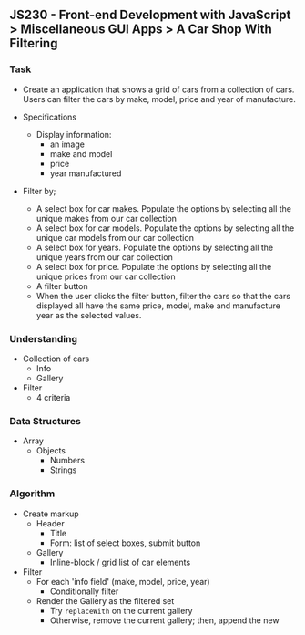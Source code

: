 ## JS230 - Front-end Development with JavaScript > Miscellaneous GUI Apps > A Car Shop With Filtering

### Task
- Create an application that shows a grid of cars from a collection of cars. Users can filter the cars by make, model, price and year of manufacture.

- Specifications
  + Display information:
    * an image
    * make and model
    * price
    * year manufactured
- Filter by;
  + A select box for car makes. Populate the options by selecting all the unique makes from our car collection
  + A select box for car models. Populate the options by selecting all the unique car models from our car collection
  + A select box for years. Populate the options by selecting all the unique years from our car collection
  + A select box for price. Populate the options by selecting all the unique prices from our car collection
  + A filter button
  + When the user clicks the filter button, filter the cars so that the cars displayed all have the same price, model, make and manufacture year as the selected values.

### Understanding
- Collection of cars
  + Info
  + Gallery
- Filter
  + 4 criteria

### Data Structures
- Array
  + Objects
    * Numbers
    * Strings

### Algorithm
- Create markup
  + Header
    * Title
    * Form: list of select boxes, submit button
  + Gallery
    * Inline-block / grid list of car elements
- Filter
  + For each 'info field' (make, model, price, year)
    * Conditionally filter
  + Render the Gallery as the filtered set
    * Try `replaceWith` on the current gallery
    * Otherwise, remove the current gallery; then, append the new

